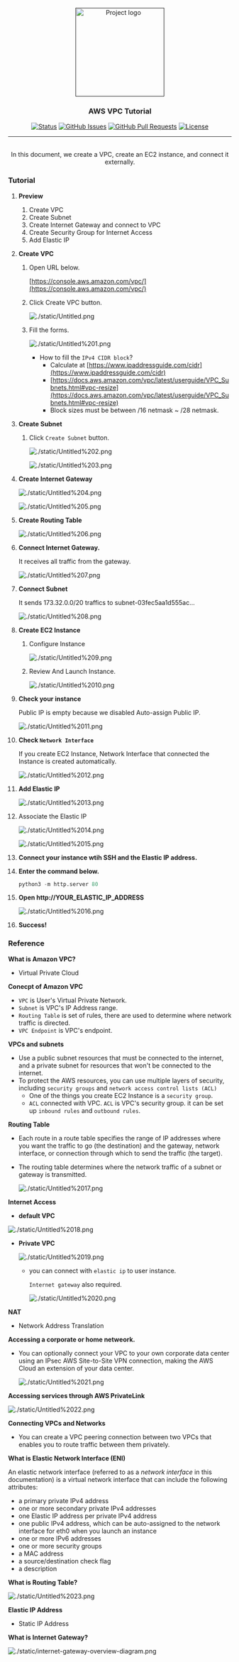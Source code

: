 <p align="center">
  <a href="" rel="noopener">
 <img width=200px height=200px src="./static/icon.png" alt="Project logo" ></a>
 <br>

 
</p>

<h3 align="center">AWS VPC Tutorial</h3>

<div align="center">

[![Status](https://img.shields.io/badge/status-active-success.svg)]()
[![GitHub Issues](https://img.shields.io/github/issues/da-huin/aws-vpc-tutorial.svg)](https://github.com/da-huin/aws-vpc-tutorial/issues)
[![GitHub Pull Requests](https://img.shields.io/github/issues-pr/da-huin/aws-vpc-tutorial.svg)](https://github.com/da-huin/aws-vpc-tutorial/pulls)
[![License](https://img.shields.io/badge/license-MIT-blue.svg)](/LICENSE)

</div>

---

<p align="center"> 
    <br> In this document, we create a VPC, create an EC2 instance, and connect it externally.

</p>

### Tutorial

1. **Preview**
    1. Create VPC
    2. Create Subnet
    3. Create Internet Gateway and connect to VPC
    4. Create Security Group for Internet Access
    5. Add Elastic IP
2. **Create VPC**
    1. Open URL below.

        [https://console.aws.amazon.com/vpc/](https://console.aws.amazon.com/vpc/)

    2. Click Create VPC button.

        ![./static/Untitled.png](./static/Untitled.png)

    3. Fill the forms.

        ![./static/Untitled%201.png](./static/Untitled%201.png)

        - How to fill the `IPv4 CIDR block`?
            - Calculate at [https://www.ipaddressguide.com/cidr](https://www.ipaddressguide.com/cidr)
            - [https://docs.aws.amazon.com/vpc/latest/userguide/VPC_Subnets.html#vpc-resize](https://docs.aws.amazon.com/vpc/latest/userguide/VPC_Subnets.html#vpc-resize)
            - Block sizes must be between /16 netmask ~ /28 netmask.
3. **Create Subnet**
    1. Click `Create Subnet` button.

        ![./static/Untitled%202.png](./static/Untitled%202.png)

        ![./static/Untitled%203.png](./static/Untitled%203.png)

4. **Create Internet Gateway**

    ![./static/Untitled%204.png](./static/Untitled%204.png)

    ![./static/Untitled%205.png](./static/Untitled%205.png)

5. **Create Routing Table**

    ![./static/Untitled%206.png](./static/Untitled%206.png)

6. **Connect Internet Gateway.**

    It receives all traffic from the gateway.

    ![./static/Untitled%207.png](./static/Untitled%207.png)

7. **Connect Subnet**

    It sends 173.32.0.0/20 traffics to subnet-03fec5aa1d555ac...

    ![./static/Untitled%208.png](./static/Untitled%208.png)

8. **Create EC2 Instance**
    1. Configure Instance

        ![./static/Untitled%209.png](./static/Untitled%209.png)

    2. Review And Launch Instance.

        ![./static/Untitled%2010.png](./static/Untitled%2010.png)

9. **Check your instance**

    Public IP is empty because we disabled Auto-assign Public IP.

    ![./static/Untitled%2011.png](./static/Untitled%2011.png)

10. **Check `Network Interface`**

    If you create EC2 Instance, Network Interface that connected the Instance is created automatically.

    ![./static/Untitled%2012.png](./static/Untitled%2012.png)

11. **Add Elastic IP**

    ![./static/Untitled%2013.png](./static/Untitled%2013.png)

12. Associate the Elastic IP

    ![./static/Untitled%2014.png](./static/Untitled%2014.png)

    ![./static/Untitled%2015.png](./static/Untitled%2015.png)

13. **Connect your instance wtih SSH and the Elastic IP address.**
14. **Enter the command below.**

    ```python
    python3 -m http.server 80
    ```

15. **Open http://YOUR_ELASTIC_IP_ADDRESS**

    ![./static/Untitled%2016.png](./static/Untitled%2016.png)

16. **Success!**

### Reference

**What is Amazon VPC?**

- Virtual Private Cloud

**Conecpt of Amazon VPC**

- `VPC` is User's Virtual Private Network.
- `Subnet` is VPC's IP Address range.
- `Routing Table` is set of rules, there are used to determine where network traffic is directed.
- `VPC Endpoint` is VPC's endpoint.

**VPCs and subnets**

- Use a public subnet resources that must be connected to the internet, and a private subnet for resources that won't be connected to the internet.
- To protect the AWS resources, you can use multiple layers of security, including `security groups` and `network access control lists (ACL)`
    - One of the things you create EC2 Instance is a `security group`.
    - `ACL` connected with VPC. `ACL` is VPC's security group. it can be set up `inbound rules` and `outbound rules`.

**Routing Table**

- Each route in a route table specifies the range of IP addresses where you want the traffic to go (the destination) and the gateway, network interface, or connection through which to send the traffic (the target).
- The routing table determines where the network traffic of a subnet or gateway is transmitted.

    ![./static/Untitled%2017.png](./static/Untitled%2017.png)

**Internet Access**

- **default VPC**

![./static/Untitled%2018.png](./static/Untitled%2018.png)

- **Private VPC**

    ![./static/Untitled%2019.png](./static/Untitled%2019.png)

    - you can connect with `elastic ip` to user instance.

        `Internet gateway` also required.

        ![./static/Untitled%2020.png](./static/Untitled%2020.png)

**NAT**

- Network Address Translation

**Accessing a corporate or home netweork.**

- You can optionally connect your VPC to your own corporate data center using an IPsec AWS Site-to-Site VPN connection, making the AWS Cloud an extension of your data center.

    ![./static/Untitled%2021.png](./static/Untitled%2021.png)

**Accessing services through AWS PrivateLink**

![./static/Untitled%2022.png](./static/Untitled%2022.png)

**Connecting VPCs and Networks**

- You can create a VPC peering connection between two VPCs that enables you to route traffic between them privately.

**What is Elastic Network Interface (ENI)**

An elastic network interface (referred to as a *network interface* in this documentation) is a virtual network interface that can include the following attributes:

- a primary private IPv4 address
- one or more secondary private IPv4 addresses
- one Elastic IP address per private IPv4 address
- one public IPv4 address, which can be auto-assigned to the network interface for eth0 when you launch an instance
- one or more IPv6 addresses
- one or more security groups
- a MAC address
- a source/destination check flag
- a description

**What is Routing Table?**

![./static/Untitled%2023.png](./static/Untitled%2023.png)

**Elastic IP Address**

- Static IP Address

**What is Internet Gateway?**

![./static/internet-gateway-overview-diagram.png](./static/internet-gateway-overview-diagram.png)